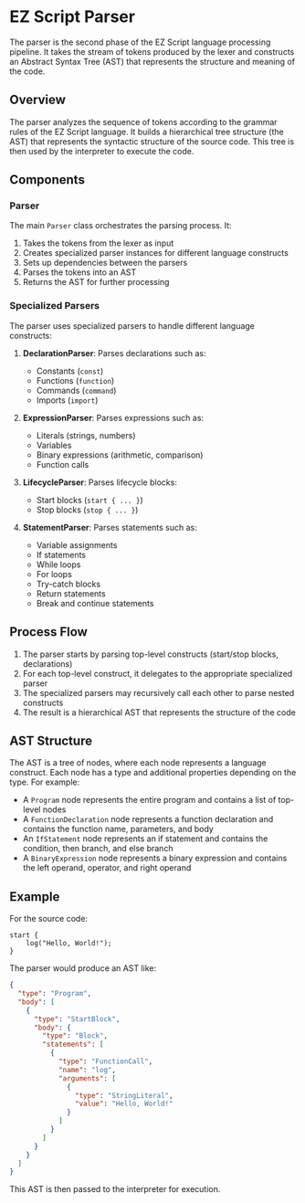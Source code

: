 # EZ Script Parser

The parser is the second phase of the EZ Script language processing pipeline. It takes the stream of tokens produced by the lexer and constructs an Abstract Syntax Tree (AST) that represents the structure and meaning of the code.

## Overview

The parser analyzes the sequence of tokens according to the grammar rules of the EZ Script language. It builds a hierarchical tree structure (the AST) that represents the syntactic structure of the source code. This tree is then used by the interpreter to execute the code.

## Components

### Parser

The main `Parser` class orchestrates the parsing process. It:
1. Takes the tokens from the lexer as input
2. Creates specialized parser instances for different language constructs
3. Sets up dependencies between the parsers
4. Parses the tokens into an AST
5. Returns the AST for further processing

### Specialized Parsers

The parser uses specialized parsers to handle different language constructs:

1. **DeclarationParser**: Parses declarations such as:
   - Constants (`const`)
   - Functions (`function`)
   - Commands (`command`)
   - Imports (`import`)

2. **ExpressionParser**: Parses expressions such as:
   - Literals (strings, numbers)
   - Variables
   - Binary expressions (arithmetic, comparison)
   - Function calls

3. **LifecycleParser**: Parses lifecycle blocks:
   - Start blocks (`start { ... }`)
   - Stop blocks (`stop { ... }`)

4. **StatementParser**: Parses statements such as:
   - Variable assignments
   - If statements
   - While loops
   - For loops
   - Try-catch blocks
   - Return statements
   - Break and continue statements

## Process Flow

1. The parser starts by parsing top-level constructs (start/stop blocks, declarations)
2. For each top-level construct, it delegates to the appropriate specialized parser
3. The specialized parsers may recursively call each other to parse nested constructs
4. The result is a hierarchical AST that represents the structure of the code

## AST Structure

The AST is a tree of nodes, where each node represents a language construct. Each node has a type and additional properties depending on the type. For example:

- A `Program` node represents the entire program and contains a list of top-level nodes
- A `FunctionDeclaration` node represents a function declaration and contains the function name, parameters, and body
- An `IfStatement` node represents an if statement and contains the condition, then branch, and else branch
- A `BinaryExpression` node represents a binary expression and contains the left operand, operator, and right operand

## Example

For the source code:
```
start {
    log("Hello, World!");
}
```

The parser would produce an AST like:
```json
{
  "type": "Program",
  "body": [
    {
      "type": "StartBlock",
      "body": {
        "type": "Block",
        "statements": [
          {
            "type": "FunctionCall",
            "name": "log",
            "arguments": [
              {
                "type": "StringLiteral",
                "value": "Hello, World!"
              }
            ]
          }
        ]
      }
    }
  ]
}
```

This AST is then passed to the interpreter for execution.